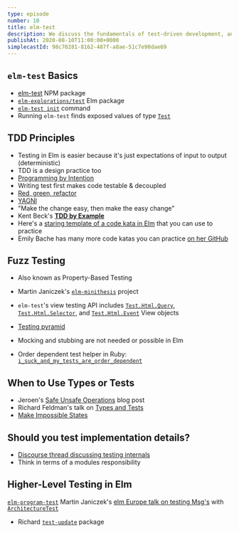 ```yaml
---
type: episode
number: 10
title: elm-test
description: We discuss the fundamentals of test-driven development, and the testing tools in the Elm ecosystem.
publishAt: 2020-08-10T11:00:00+0000
simplecastId: 98c70281-8162-487f-a8ae-51c7e90dae69
---
```


## `elm-test` Basics
* [elm-test](https://www.npmjs.com/package/elm-test) NPM package
* [`elm-explorations/test`](https://package.elm-lang.org/packages/elm-explorations/test/latest/) Elm package
* [`elm-test init`](https://github.com/rtfeldman/node-test-runner#init) command
* Running `elm-test` finds exposed values of type [`Test`](https://package.elm-lang.org/packages/elm-explorations/test/latest/Test#Test)

## TDD Principles
* Testing in Elm is easier because it's just expectations of input to output (deterministic)
* TDD is a design practice too
* [Programming by Intention](https://en.wikipedia.org/wiki/Intentional_programming)
* Writing test first makes code testable & decoupled
* [Red, green, refactor](https://thoughtbot.com/upcase/videos/red-green-refactor-by-example)
* [YAGNI](https://www.martinfowler.com/bliki/Yagni.html)
* "Make the change easy, then make the easy change"
* Kent Beck's [**TDD by Example**](https://www.amazon.com/Test-Driven-Development-Kent-Beck/dp/0321146530)
* Here's a [staring template of a code kata in Elm](https://github.com/dillonkearns/elm-katas/blob/f98f2d11292d88d5c1e287029c7241207f97b0e5/tests/TennisTest.elm) that you can use to practice
* Emily Bache has many more code katas you can practice [on her GitHub](https://github.com/emilybache)

## Fuzz Testing
* Also known as Property-Based Testing
* Martin Janiczek's [`elm-minithesis`](https://github.com/Janiczek/elm-minithesis) project
* `elm-test`'s view testing API includes [`Test.Html.Query`](https://package.elm-lang.org/packages/elm-explorations/test/latest/Test-Html-Query), [`Test.Html.Selector`](https://package.elm-lang.org/packages/elm-explorations/test/latest/Test-Html-Selector), and [`Test.Html.Event`](https://package.elm-lang.org/packages/elm-explorations/test/latest/Test-Html-Event)
View objects

* [Testing pyramid](https://martinfowler.com/articles/practical-test-pyramid.html)
* Mocking and stubbing are not needed or possible in Elm
* Order dependent test helper in Ruby: [`i_suck_and_my_tests_are_order_dependent`](http://www.ruby-doc.org/stdlib-1.9.3/libdoc/minitest/unit/rdoc/MiniTest/Unit/TestCase.html#method-c-i_suck_and_my_tests_are_order_dependent-21)

## When to Use Types or Tests
* Jeroen's [Safe Unsafe Operations](https://jfmengels.net/safe-unsafe-operations-in-elm/) blog post
* Richard Feldman's talk on [Types and Tests](https://www.youtube.com/watch?v=51O63Sb-Ae0)
* [Make Impossible States](https://www.youtube.com/watch?v=IcgmSRJHu_8)

## Should you test implementation details?
* [Discourse thread discussing testing internals](https://discourse.elm-lang.org/t/not-exposing-internals-hurts-testability/6014)
* Think in terms of a modules responsibility 

## Higher-Level Testing in Elm
[`elm-program-test`](https://package.elm-lang.org/packages/avh4/elm-program-test/latest/)
Martin Janiczek's [elm Europe talk on testing Msg's](https://www.youtube.com/watch?v=baRcusTHc8E) with [`ArchitectureTest`](https://package.elm-lang.org/packages/Janiczek/architecture-test/latest/)
* Richard [`test-update`](https://github.com/rtfeldman/test-update) package
